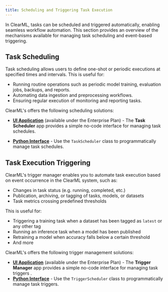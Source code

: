 ```yaml
---
title: Scheduling and Triggering Task Execution
---
```


 In ClearML, tasks can be scheduled and triggered automatically, enabling seamless workflow automation. This section 
 provides an overview of the mechanisms available for managing task scheduling and event-based 
 triggering.

## Task Scheduling 
Task scheduling allows users to define one-shot or periodic executions at specified times and intervals. This 
is useful for:

* Running routine operations such as periodic model training, evaluation jobs, backups, and reports.
* Automating data ingestion and preprocessing workflows.
* Ensuring regular execution of monitoring and reporting tasks.

ClearML's offers the following scheduling solutions: 
* [**UI Application**](../webapp/applications/apps_task_scheduler.md) (available under the Enterprise Plan) - The **Task Scheduler** app
  provides a simple no-code interface for managing task schedules. 

* [**Python Interface**](../references/sdk/scheduler.md) - Use the `TaskScheduler` class to programmatically manage
  task schedules. 
  
## Task Execution Triggering  

ClearML's trigger manager enables you to automate task execution based on event occurrence in the ClearML system, such as:
* Changes in task status (e.g. running, completed, etc.)
* Publication, archiving, or tagging of tasks, models, or datasets
* Task metrics crossing predefined thresholds

This is useful for:
* Triggering a training task when a dataset has been tagged as `latest` or any other tag
* Running an inference task when a model has been published 
* Retraining a model when accuracy falls below a certain threshold
* And more 

ClearML's offers the following trigger management solutions: 
* [**UI Application**](../webapp/applications/apps_trigger_manager.md) (available under the Enterprise Plan) - The **Trigger Manager** app
  provides a simple no-code interface for managing task triggers .
* [**Python Interface**](../references/sdk/trigger.md) - Use the `TriggerScheduler` class to programmatically manage
  task triggers.
